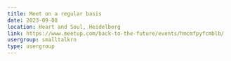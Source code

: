 ```yaml
---
title: Meet on a regular basis
date: 2023-09-08
location: Heart and Soul, Heidelberg
link: https://www.meetup.com/back-to-the-future/events/hmcmfpyfcmblb/
usergroup: smalltalkrn
type: usergroup
---
```

